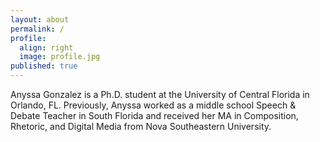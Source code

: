```yaml
---
layout: about
permalink: /
profile:
  align: right
  image: profile.jpg
published: true
---
```


Anyssa Gonzalez is a Ph.D. student at the University of Central Florida in Orlando, FL. Previously, Anyssa worked as a middle school Speech & Debate Teacher in South Florida and received her MA in Composition, Rhetoric, and Digital Media from Nova Southeastern University. 

